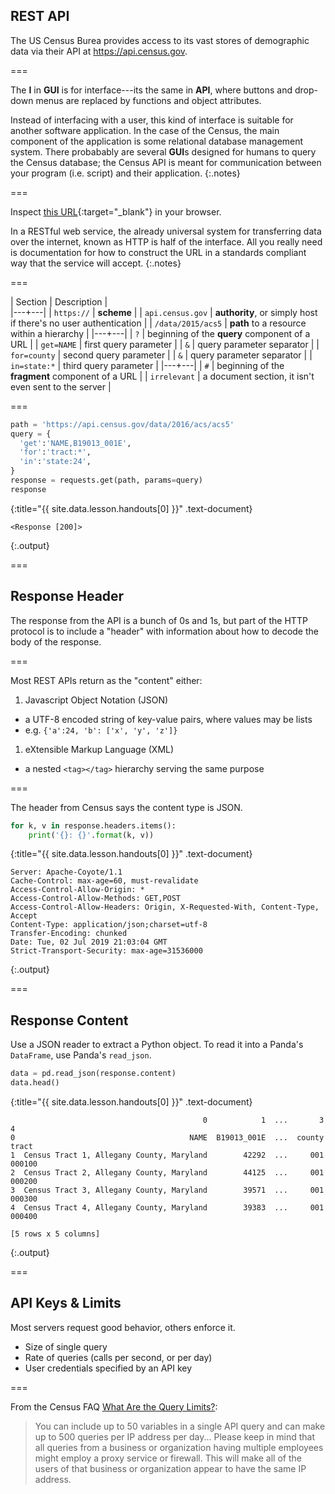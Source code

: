 ---
---

## REST API

The US Census Burea provides access to its vast stores of demographic
data via their API at <https://api.census.gov>.

===

The **I** in **GUI** is for interface---its the same in **API**, where buttons and drop-down menus are replaced by functions and object attributes.

Instead of interfacing with a user, this kind of interface is suitable for
another software application. In the case of the Census, the main component of
the application is some relational database management system. There probabably
are several **GUI**s designed for humans to query the Census database; the
Census API is meant for communication between your program (i.e. script) and
their application.
{:.notes}

===

Inspect [this URL](https://api.census.gov/data/2015/acs5?get=NAME&for=county&in=state:24#irrelephant){:target="_blank"} in your browser.

In a RESTful web service, the already universal system for
transferring data over the internet, known as HTTP is half of the
interface. All you really need is documentation for how to construct
the URL in a standards compliant way that the service will accept.
{:.notes}

===

| Section | Description |  
|---+---|
| `https://`        | **scheme** |
| `api.census.gov`  | **authority**, or simply host if there's no user authentication |
| `/data/2015/acs5` | **path** to a resource within a hierarchy |
|---+---|
| `?`          | beginning of the **query** component of a URL |
| `get=NAME`   | first query parameter |
| `&`          | query parameter separator |
| `for=county` | second query parameter |
| `&`          | query parameter separator |
| `in=state:*` | third query parameter |
|---+---|
| `#`          | beginning of the **fragment** component of a URL |
| `irrelevant` | a document section, it isn't even sent to the server |

===



~~~python
path = 'https://api.census.gov/data/2016/acs/acs5'
query = {
  'get':'NAME,B19013_001E',
  'for':'tract:*',
  'in':'state:24',
}
response = requests.get(path, params=query)
response
~~~
{:title="{{ site.data.lesson.handouts[0] }}" .text-document}


~~~
<Response [200]>
~~~
{:.output}


===

## Response Header

The response from the API is a bunch of 0s and 1s, but part of the
HTTP protocol is to include a "header" with information about how
to decode the body of the response.

===

Most REST APIs return as the "content" either:

1. Javascript Object Notation (JSON)
  - a UTF-8 encoded string of key-value pairs, where values may be lists
  - e.g. `{'a':24, 'b': ['x', 'y', 'z']}`
1. eXtensible Markup Language (XML)
  - a nested `<tag></tag>` hierarchy serving the same purpose

===

The header from Census says the content type is JSON.



~~~python
for k, v in response.headers.items():
    print('{}: {}'.format(k, v))
~~~
{:title="{{ site.data.lesson.handouts[0] }}" .text-document}


~~~
Server: Apache-Coyote/1.1
Cache-Control: max-age=60, must-revalidate
Access-Control-Allow-Origin: *
Access-Control-Allow-Methods: GET,POST
Access-Control-Allow-Headers: Origin, X-Requested-With, Content-Type, Accept
Content-Type: application/json;charset=utf-8
Transfer-Encoding: chunked
Date: Tue, 02 Jul 2019 21:03:04 GMT
Strict-Transport-Security: max-age=31536000
~~~
{:.output}


===

## Response Content

Use a JSON reader to extract a Python object. To read it into
a Panda's `DataFrame`, use Panda's `read_json`.



~~~python
data = pd.read_json(response.content)
data.head()
~~~
{:title="{{ site.data.lesson.handouts[0] }}" .text-document}


~~~
                                           0            1  ...       3       4
0                                       NAME  B19013_001E  ...  county   tract
1  Census Tract 1, Allegany County, Maryland        42292  ...     001  000100
2  Census Tract 2, Allegany County, Maryland        44125  ...     001  000200
3  Census Tract 3, Allegany County, Maryland        39571  ...     001  000300
4  Census Tract 4, Allegany County, Maryland        39383  ...     001  000400

[5 rows x 5 columns]
~~~
{:.output}


===

## API Keys & Limits

Most servers request good behavior, others enforce it.

- Size of single query
- Rate of queries (calls per second, or per day)
- User credentials specified by an API key

===

From the Census FAQ [What Are the Query Limits?](https://www.census.gov/data/developers/guidance/api-user-guide.Query_Components.html):

>You can include up to 50 variables in a single API query and can make
>up to 500 queries per IP address per day...  Please keep in mind that
>all queries from a business or organization having multiple employees
>might employ a proxy service or firewall. This will make all of the
>users of that business or organization appear to have the same IP
>address.
